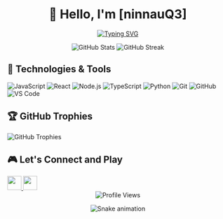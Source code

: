 <div align="center">
  
  # 👋 Hello, I'm [ninnauQ3]
  
  [![Typing SVG](https://readme-typing-svg.herokuapp.com?font=Fira+Code&pause=1000&width=435&lines=Full+Stack+Developer;Open+Source+Contributor;Always+learning+new+things)](https://git.io/typing-svg)

  <img src="https://github-readme-stats.vercel.app/api?username=ninnauQ3&show_icons=true&theme=radical" alt="GitHub Stats" />
  
  <img src="https://github-readme-streak-stats.herokuapp.com/?user=ninnauQ3&theme=radical" alt="GitHub Streak" />
  
</div>

## 🚀 Technologies & Tools

![JavaScript](https://img.shields.io/badge/-JavaScript-black?style=flat-square&logo=javascript)
![React](https://img.shields.io/badge/-React-black?style=flat-square&logo=react)
![Node.js](https://img.shields.io/badge/-Node.js-black?style=flat-square&logo=Node.js)
![TypeScript](https://img.shields.io/badge/-TypeScript-black?style=flat-square&logo=typescript)
![Python](https://img.shields.io/badge/-Python-black?style=flat-square&logo=Python)
![Git](https://img.shields.io/badge/-Git-black?style=flat-square&logo=git)
![GitHub](https://img.shields.io/badge/-GitHub-181717?style=flat-square&logo=github)
![VS Code](https://img.shields.io/badge/-VS%20Code-007ACC?style=flat-square&logo=visual-studio-code)


## 🏆 GitHub Trophies

<img src="https://github-profile-trophy.vercel.app/?username=ninnauQ3&theme=radical&no-frame=true&no-bg=false&margin-w=4&row=1" alt="GitHub Trophies" />

## 🎮 Let's Connect and Play

<a href="https://www.facebook.com/quan.thaihoang.39/">
  <img height="32" width="32" src="https://cdn.simpleicons.org/facebook/white" />
</a>
<a href="https://www.linkedin.com/in/thaihoang-quan-3a725334b/">
  <img height="32" width="32" src="https://cdn.simpleicons.org/linkedin/0A66C2" />
</a>

<div align="center">
  <img src="https://komarev.com/ghpvc/?username=ninnauQ3&color=blueviolet" alt="Profile Views" />
  
 ![Snake animation](https://github.com/ninnauQ3/ninnauQ3/blob/output/github-contribution-grid-snake.svg)
</div>
